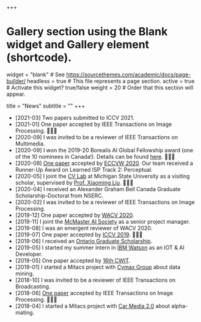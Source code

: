 +++
# Gallery section using the Blank widget and Gallery element (shortcode).
widget = "blank"  # See https://sourcethemes.com/academic/docs/page-builder/
headless = true  # This file represents a page section.
active = true  # Activate this widget? true/false
weight = 20  # Order that this section will appear.

title = "News"
subtitle = ""
+++
* [2021-03] Two papers submitted to ICCV 2021.
* [2021-01] One paper accepted by IEEE Transactions on Image Processing. :tada::tada::tada:
* [2020-09] I was invited to be a reviewer of IEEE Transactions on Multimedia.
* [2020-09] I won the 2019-20 Borealis AI Global Fellowship award (one of the 10 nominees in Canada!). Details can be found [here](https://www.borealisai.com/en/blog/meet-xiaohong/). :tada::tada::tada:
* [2020-08] [One paper](https://arxiv.org/abs/2008.09228) accepted by [ECCVW 2020](https://data.vision.ee.ethz.ch/cvl/aim20/). Our team received a Runner-Up Award on Learned ISP Track 2: Perceptual.
* [2020-05] I joint the [CV Lab](http://cvlab.cse.msu.edu/) at Michigan State University as a visiting scholar, supervised by [Prof. Xiaoming Liu](http://www.cse.msu.edu/~liuxm/index2.html). :tada::tada::tada:
* [2020-04] I received an Alexander Graham Bell Canada Graduate Scholarship-Doctoral from NSERC.
* [2020-02] I was invited to be a reviewer of IEEE Transactions on Image Processing.
* [2019-12] One paper accepted by [WACV 2020](https://wacv20.wacv.net/).
* [2019-11] I joint the [McMaster AI Society](https://mcmasterai.com/the-team/) as a senior project manager.
* [2019-08] I was an emergent reviewer of WACV 2020.
* [2019-07] One paper accepted by [ICCV 2019](http://iccv2019.thecvf.com/). :tada::tada::tada:
* [2019-06] I received an [Ontario Graduate Scholarship](https://osap.gov.on.ca/OSAPPortal/en/A-ZListofAid/PRDR017871.html).
* [2019-05] I started my summer intern in [IBM Watson](https://www.ibm.com/watson) as an IOT & AI Developer.
* [2019-05] One paper accepted by [16th CWIT](http://cwit.ca/2019/).
* [2019-01] I started a Mitacs project with [Cymax Group](http://www.cymax.com/) about data mining.
* [2018-10] I was invited to be a reviewer of IEEE Transactions on Broadcasting.
* [2018-06] [One paper](https://ieeexplore.ieee.org/document/8386831) accepted by IEEE Transactions on Image Processing. :tada::tada::tada:
* [2018-04] I started a Mitacs project with [Car Media 2.0](http://www.carmedia2p0.com/) about alpha-mating.

